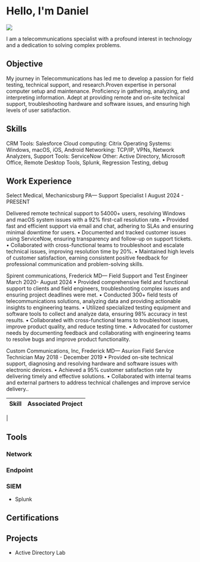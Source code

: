 # Hello, I'm Daniel 
<a href="https://linkedin.com/in/daniel-mambu"><img src="https://img.shields.io/badge/-LinkedIn-0072b1?&style=for-the-badge&logo=linkedin&logoColor=white" /></a>

I am a telecommunications specialist with a profound interest in technology and a dedication to solving complex problems.

## Objective

My journey in Telecommunications has led me to develop a passion for field testing, technical support, and research.Proven expertise in personal computer setup and maintenance. Proficiency in gathering, analyzing, and interpreting information. Adept at providing remote and on-site technical support, troubleshooting hardware and software issues, and ensuring high levels of user satisfaction.

## Skills

CRM Tools: Salesforce
Cloud computing: Citrix 
Operating Systems: Windows, macOS, iOS, Android
Networking: TCP/IP, VPNs, Network Analyzers, 
Support Tools: ServiceNow
Other: Active Directory, Microsoft Office, Remote Desktop Tools, Splunk,  Regression Testing, debug

## Work Experience

Select Medical, Mechanicsburg PA— Support Specialist I
August 2024 - PRESENT

 Delivered remote technical support to 54000+ users, resolving Windows and macOS system issues with a 92% first-call resolution rate.
• Provided fast and efficient support via email and chat, adhering to SLAs and ensuring minimal downtime for users.
• Documented and tracked customer issues using ServiceNow, ensuring transparency and follow-up on support tickets.
• Collaborated with cross-functional teams to troubleshoot and escalate technical issues, improving resolution time by 20%.
• Maintained high levels of customer satisfaction, earning consistent positive feedback for professional communication and problem-solving skills.

Spirent communications, Frederick MD— Field Support and Test Engineer 
March 2020- August 2024
• Provided comprehensive field and functional support to clients and field engineers, troubleshooting complex issues and ensuring project deadlines were met.
• Conducted 300+ field tests of telecommunications solutions, analyzing data and providing actionable insights to engineering teams.
• Utilized specialized testing equipment and software tools to collect and analyze data, ensuring 98% accuracy in test results.
• Collaborated with cross-functional teams to troubleshoot issues, improve product quality, and reduce testing time.
• Advocated for customer needs by documenting feedback and collaborating with engineering teams to resolve bugs and improve product functionality.

Custom Communications, Inc, Frederick  MD— Asurion Field Service Technician
May 2018 - December 2019
• Provided on-site technical support, diagnosing and resolving hardware and software issues with electronic devices.
• Achieved a 95% customer satisfaction rate by delivering timely and effective solutions.
• Collaborated with internal teams and external partners to address technical challenges and improve service delivery..


| Skill                                         | Associated Project         |
|-----------------------------------------------|----------------------------|
| 

## Tools


### Network

### Endpoint


### SIEM
- Splunk 

## Certifications


## Projects
- Active Directory Lab